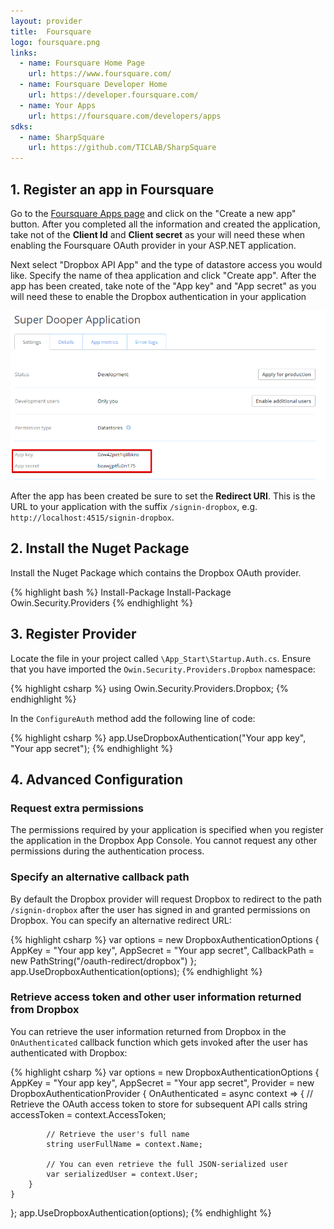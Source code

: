 ```yaml
---
layout: provider
title:  Foursquare
logo: foursquare.png
links:
  - name: Foursquare Home Page
    url: https://www.foursquare.com/
  - name: Foursquare Developer Home
    url: https://developer.foursquare.com/
  - name: Your Apps
    url: https://foursquare.com/developers/apps
sdks:
  - name: SharpSquare
    url: https://github.com/TICLAB/SharpSquare
---
```


## 1. Register an app in Foursquare

Go to the [Foursquare Apps page](https://foursquare.com/developers/apps) and click on the "Create a new app" button. After you completed all the information and created the application, take not of the **Client Id** and **Client secret** as your will need these when enabling the Foursquare OAuth provider in your ASP.NET application.

Next select "Dropbox API App" and the type of datastore access you would like. Specify the name of thea application and click "Create app". After the app has been created, take note of the "App key" and "App secret" as you will need these to enable the Dropbox authentication in your application

![](/images/dropbox-app-key-and-secret.png)

After the app has been created be sure to set the **Redirect URI**. This is the URL to your application with the suffix `/signin-dropbox`, e.g. `http://localhost:4515/signin-dropbox`.

## 2. Install the Nuget Package

Install the Nuget Package which contains the Dropbox OAuth provider.

{% highlight bash %}
Install-Package Install-Package Owin.Security.Providers
{% endhighlight %}

## 3. Register Provider

Locate the file in your project called `\App_Start\Startup.Auth.cs`. Ensure that you have imported the `Owin.Security.Providers.Dropbox` namespace:

{% highlight csharp %}
using Owin.Security.Providers.Dropbox;
{% endhighlight %}

In the `ConfigureAuth` method add the following line of code:

{% highlight csharp %}
app.UseDropboxAuthentication("Your app key", "Your app secret");
{% endhighlight %}

## 4. Advanced Configuration

### Request extra permissions

The permissions required by your application is specified when you register the application in the Dropbox App Console. You cannot request any other permissions during the authentication process.

### Specify an alternative callback path

By default the Dropbox provider will request Dropbox to redirect to the path `/signin-dropbox` after the user has signed in and granted permissions on Dropbox. You can specify an alternative redirect URL:

{% highlight csharp %}
var options = new DropboxAuthenticationOptions
{
    AppKey = "Your app key",
    AppSecret = "Your app secret",
    CallbackPath = new PathString("/oauth-redirect/dropbox")
};
app.UseDropboxAuthentication(options);
{% endhighlight %}

### Retrieve access token and other user information returned from Dropbox

You can retrieve the user information returned from Dropbox in the `OnAuthenticated` callback function which gets invoked after the user has authenticated with Dropbox:

{% highlight csharp %}
var options = new DropboxAuthenticationOptions
{
    AppKey = "Your app key",
    AppSecret = "Your app secret",
    Provider = new DropboxAuthenticationProvider
    {
        OnAuthenticated = async context =>
        {
            // Retrieve the OAuth access token to store for subsequent API calls
            string accessToken = context.AccessToken;

            // Retrieve the user's full name
            string userFullName = context.Name;

            // You can even retrieve the full JSON-serialized user
            var serializedUser = context.User;
        }
    }
};
app.UseDropboxAuthentication(options);
{% endhighlight %}
